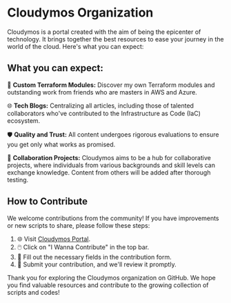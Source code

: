 # Cloudymos Organization

Cloudymos is a portal created with the aim of being the epicenter of technology. It brings together the best resources to ease your journey in the world of the cloud. Here's what you can expect:

## What you can expect:

🚀 **Custom Terraform Modules:** Discover my own Terraform modules and outstanding work from friends who are masters in AWS and Azure.

🌐 **Tech Blogs:** Centralizing all articles, including those of talented collaborators who've contributed to the Infrastructure as Code (IaC) ecosystem.

🛡️ **Quality and Trust:** All content undergoes rigorous evaluations to ensure you get only what works as promised.

🤝 **Collaboration Projects:** Cloudymos aims to be a hub for collaborative projects, where individuals from various backgrounds and skill levels can exchange knowledge. Content from others will be added after thorough testing.

## How to Contribute

We welcome contributions from the community! If you have improvements or new scripts to share, please follow these steps:

1. 🌐 Visit [Cloudymos Portal](https://www.cloudymos.com).
2. 🖱️ Click on "I Wanna Contribute" in the top bar.
3. 📝 Fill out the necessary fields in the contribution form.
4. 🚀 Submit your contribution, and we'll review it promptly.

Thank you for exploring the Cloudymos organization on GitHub. We hope you find valuable resources and contribute to the growing collection of scripts and codes!

